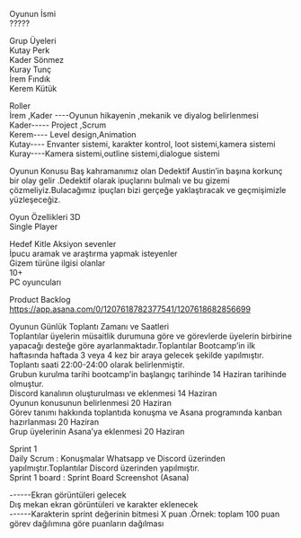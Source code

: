 Oyunun İsmi         
?????        

Grup Üyeleri            
Kutay Perk           
Kader Sönmez           
Kuray Tunç          
İrem Fındık           
Kerem Kütük          

Roller        
İrem ,Kader ----Oyunun hikayenin ,mekanik ve diyalog  belirlenmesi         
Kader----- Project ,Scrum      
Kerem---- Level design,Animation     
Kutay---- Envanter sistemi, karakter kontrol, loot sistemi,kamera sistemi       
Kuray----Kamera sistemi,outline sistemi,dialogue sistemi        

Oyunun Konusu
Baş kahramanımız olan Dedektif Austin’in başına korkunç bir olay gelir .Dedektif olarak ipuçlarını bulmalı ve bu gizemi çözmeliyiz.Bulacağımız ipuçları bizi gerçeğe yaklaştıracak ve geçmişimizle yüzleşeceğiz.       

Oyun Özellikleri
3D       
Single Player       

Hedef Kitle 
Aksiyon sevenler       
İpucu aramak ve araştırma yapmak isteyenler           
Gizem türüne ilgisi olanlar        
10+        
PC oyuncuları          

Product Backlog                
https://app.asana.com/0/1207618782377541/1207618682856699           

Oyunun Günlük Toplantı Zamanı ve Saatleri                     
Toplantılar üyelerin müsaitlik durumuna göre ve görevlerde üyelerin birbirine yapacağı desteğe göre ayarlanmaktadır.Toplantılar Bootcamp’in  ilk haftasında haftada 3 veya 4 kez bir araya gelecek şekilde yapılmıştır. Toplantı saati 22:00-24:00 olarak belirlenmiştir.                
Grubun kurulma tarihi bootcamp’in başlangıç tarihinde 14 Haziran tarihinde olmuştur.          
Discord kanalının oluşturulması ve eklenmesi 14 Haziran              
Oyunun konusunun belirlenmesi 20 Haziran          
Görev tanımı hakkında toplantıda konuşma ve Asana programında kanban hazırlanması 20 Haziran           
Grup üyelerinin Asana’ya eklenmesi 20 Haziran         

Sprint 1          
Daily Scrum : Konuşmalar Whatsapp ve Discord üzerinden yapılmıştır.Toplantılar Discord üzerinden yapılmıştır.          
Sprint 1 board : Sprint Board Screenshot (Asana)        
 


------Ekran görüntüleri gelecek          
Dış mekan ekran görüntüleri ve karakter eklenecek             
------Karakterin sprint değerinin bitmesi X puan .Örnek: toplam 100 puan görev dağılımına göre puanların dağılması                     

